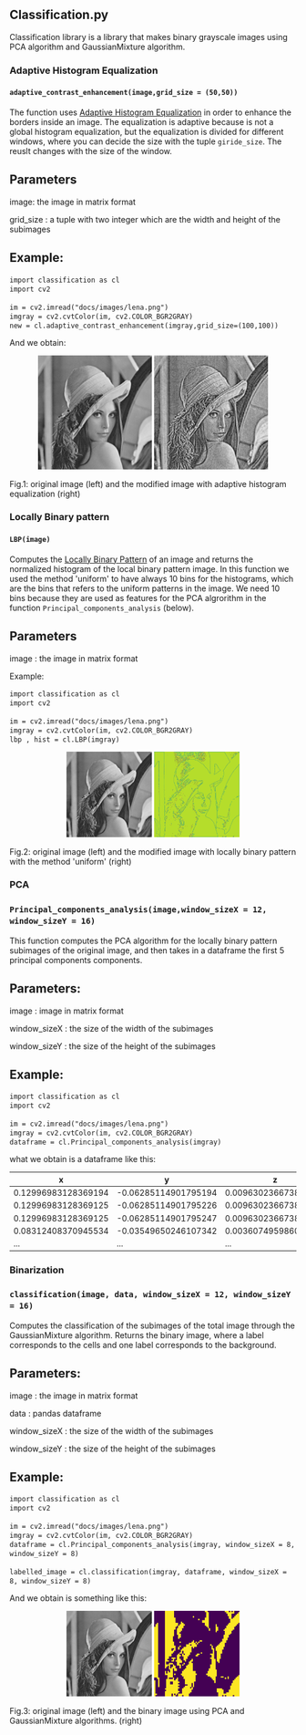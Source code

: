 ## Classification.py

Classification library is a library that makes binary grayscale images using PCA algorithm and GaussianMixture algorithm.

### Adaptive Histogram Equalization
#### `adaptive_contrast_enhancement(image,grid_size = (50,50))`

The function uses [Adaptive
Histogram Equalization](https://opencv-python-tutroals.readthedocs.io/en/latest/py_tutorials/py_imgproc/py_histograms/py_histogram_equalization/py_histogram_equalization.html
) in order to enhance the borders inside an image.
The equalization is adaptive because is not a global histogram equalization,
but the equalization is divided for different windows, where you can decide the size with the tuple `giride_size`. The reuslt changes with the size of the window.

Parameters
-------------------------

image: the image in matrix format

grid_size : a tuple with two integer which are the width and height of the subimages

Example:
----------------
```
import classification as cl
import cv2

im = cv2.imread("docs/images/lena.png")
imgray = cv2.cvtColor(im, cv2.COLOR_BGR2GRAY)
new = cl.adaptive_contrast_enhancement(imgray,grid_size=(100,100))
```
And we obtain:

<p align="center">
  <img src="https://github.com/riccardoscheda/AnomalousDiffusion/blob/master/docs/images/lena.png" width = "200" >
  <img src="https://github.com/riccardoscheda/AnomalousDiffusion/blob/master/docs/images/equalizedlena.png" width = "200">
</p>
Fig.1: original image (left) and the modified image with adaptive histogram equalization (right)

### Locally Binary pattern
#### `LBP(image)`

Computes the [Locally Binary Pattern](https://scikit-image.org/docs/dev/auto_examples/features_detection/plot_local_binary_pattern.html) of an image and
returns the normalized histogram of the local binary pattern image.
In this function we used the method 'uniform' to have always 10 bins for the histograms, which are the bins that refers to the uniform patterns in the image. We need 10 bins because they are used as features for the PCA algrorithm in the function `Principal_components_analysis` (below).

Parameters
----------------
image : the image in matrix format


Example:
```
import classification as cl
import cv2

im = cv2.imread("docs/images/lena.png")
imgray = cv2.cvtColor(im, cv2.COLOR_BGR2GRAY)
lbp , hist = cl.LBP(imgray)
```

<p align="center">
  <img src="https://github.com/riccardoscheda/AnomalousDiffusion/blob/master/docs/images/lena.png" width = "150" >
  <img src="https://github.com/riccardoscheda/AnomalousDiffusion/blob/master/docs/images/lbplena.png" width = "150">
</p>
Fig.2: original image (left) and the modified image with locally binary pattern with the method 'uniform' (right)

### PCA
### `Principal_components_analysis(image,window_sizeX = 12, window_sizeY = 16)`

This function computes the PCA algorithm for the locally binary pattern subimages of the original image, and then takes in a dataframe the first 5 principal components components.

Parameters:
----------------------------------
image : image in matrix format

window_sizeX : the size of the width of the subimages

window_sizeY : the size of the height of the subimages


Example:
-----------------
```
import classification as cl
import cv2

im = cv2.imread("docs/images/lena.png")
imgray = cv2.cvtColor(im, cv2.COLOR_BGR2GRAY)
dataframe = cl.Principal_components_analysis(imgray)
```
what we obtain is a dataframe like this:

x|y|z|u|w
---|---|---|---|---
0.12996983128369194|-0.06285114901795194|0.009630236673870328|-0.0013368769283709939|-0.0023434951040339404
0.12996983128369125|-0.06285114901795226|0.009630236673869755|-0.0013368769283715611|-0.0023434951040339526
0.12996983128369125|-0.06285114901795247|0.009630236673870415|-0.0013368769283712643|-0.0023434951040346634
0.08312408370945534|-0.03549650246107342|0.003607495986024477|-0.0025576345014921794|-0.00247981733049018
...|...|...|...|...

### Binarization
### `classification(image, data, window_sizeX = 12, window_sizeY = 16)`

Computes the classification of the subimages of the total image through the GaussianMixture algorithm.
Returns the binary image, where a label corresponds to the cells and one
label corresponds to the background.

Parameters:
----------------------

image : the image in matrix format

data : pandas dataframe

window_sizeX : the size of the width of the subimages

window_sizeY : the size of the height of the subimages

Example:
-----------------
```
import classification as cl
import cv2

im = cv2.imread("docs/images/lena.png")
imgray = cv2.cvtColor(im, cv2.COLOR_BGR2GRAY)
dataframe = cl.Principal_components_analysis(imgray, window_sizeX = 8, window_sizeY = 8)

labelled_image = cl.classification(imgray, dataframe, window_sizeX = 8, window_sizeY = 8)
```
And we obtain is something like this:
<p align="center">
  <img src="https://github.com/riccardoscheda/AnomalousDiffusion/blob/master/docs/images/lena.png" width = "150" >
  <img src="https://github.com/riccardoscheda/AnomalousDiffusion/blob/master/docs/images/labelledlena.png" width = "150">
</p>
Fig.3: original image (left) and the binary image using PCA and GaussianMixture algorithms. (right)
